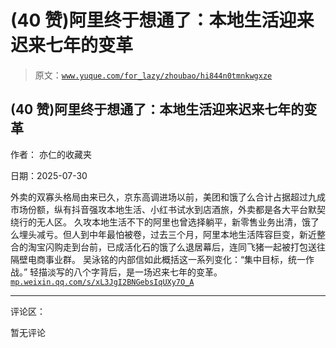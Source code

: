 # (40 赞)阿里终于想通了：本地生活迎来迟来七年的变革

> 原文：[`www.yuque.com/for_lazy/zhoubao/hi844n0tmnkwgxze`](https://www.yuque.com/for_lazy/zhoubao/hi844n0tmnkwgxze)

## (40 赞)阿里终于想通了：本地生活迎来迟来七年的变革

作者： 亦仁的收藏夹

日期：2025-07-30

外卖的双寡头格局由来已久，京东高调进场以前，美团和饿了么合计占据超过九成市场份额，纵有抖音强攻本地生活、小红书试水到店酒旅，外卖都是各大平台默契绕行的无人区。
久攻本地生活不下的阿里也曾选择躺平，新零售业务出清，饿了么埋头减亏。但人到中年最怕被卷，过去三个月，阿里本地生活阵容巨变，新近整合的淘宝闪购走到台前，已成活化石的饿了么退居幕后，连同飞猪一起被打包送往隔壁电商事业群。
吴泳铭的内部信如此概括这一系列变化：“集中目标，统一作战。” 轻描淡写的八个字背后，是一场迟来七年的变革。 [`mp.weixin.qq.com/s/xL3JgI2BNGebsIqUXy7O_A`](https://mp.weixin.qq.com/s/xL3JgI2BNGebsIqUXy7O_A)

* * *

评论区：

暂无评论
